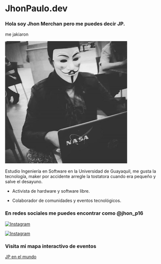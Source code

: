 # JhonPaulo.dev

### Hola soy Jhon Merchan pero me puedes decir JP.

me jakiaron

<img src="media/jp_hack.jpg" width="400" />

Estudio Ingeniería en Software en la Universidad de Guayaquil, me gusta la tecnología, maker por accidente arregle la tostatora cuando era pequeño y salve el desayuno.

* Activista de hardware y software libre.

* Colaborador de comunidades y eventos tecnológicos.

### En redes sociales me puedes encontrar como @jhon_p16

[![Instagram](https://github.com/jhonpaulo98/jhonpaulo98.github.io/blob/master/media/ig.png)](https://www.instagram.com/jhon_p16 "link a instagram")

[![Instagram](https://github.com/jhonpaulo98/jhonpaulo98.github.io/blob/master/media/tw.png)](https://twitter.com/jhon_p16 "link a twitter")

### Visita mi mapa interactivo de eventos

[JP en el mundo](https://gist.github.com/25ecb143aead8a19acdb36469155cd22)



